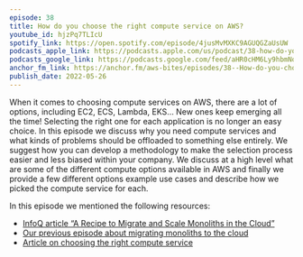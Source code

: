 ```yaml
---
episode: 38
title: How do you choose the right compute service on AWS?
youtube_id: hjzPq7TLIcU
spotify_link: https://open.spotify.com/episode/4jusMvMXKC9AGUQGZaUsUW
podcasts_apple_link: https://podcasts.apple.com/us/podcast/38-how-do-you-choose-the-right-compute-service-on-aws/id1585489017?i=1000564100874
podcasts_google_link: https://podcasts.google.com/feed/aHR0cHM6Ly9hbmNob3IuZm0vcy82YTMzMTJhMC9wb2RjYXN0L3Jzcw/episode/YTUzOTJhZTUtODFiYS00ZjIyLTk4ZjUtZDBhNGY5ZmViNWIy?sa=X&ved=0CAUQkfYCahcKEwjA8OOg3Yb4AhUAAAAAHQAAAAAQAQ
anchor_fm_link: https://anchor.fm/aws-bites/episodes/38--How-do-you-choose-the-right-compute-service-on-AWS-e1j2416
publish_date: 2022-05-26
---
```



When it comes to choosing compute services on AWS, there are a lot of options, including EC2, ECS, Lambda, EKS… New ones keep emerging all the time! Selecting the right one for each application is no longer an easy choice. In this episode we discuss why you need compute services and what kinds of problems should be offloaded to something else entirely. We suggest how you can develop a methodology to make the selection process easier and less biased within your company. We discuss at a high level what are some of the different compute options available in AWS and finally we provide a few different options example use cases and describe how we picked the compute service for each.

In this episode we mentioned the following resources:

  - [InfoQ article “A Recipe to Migrate and Scale Monoliths in the Cloud”](https://www.infoq.com/articles/cloud-migrate-scale/) 
  - [Our previous episode about migrating monoliths to the cloud](https://www.youtube.com/watch?v=GYa2RkYDfBQ)
  - [Article on choosing the right compute service](https://www.fourtheorem.com/blog/aws-compute)